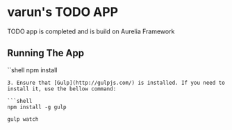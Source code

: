 # varun's TODO APP
TODO app is completed and is build on Aurelia Framework

## Running The App

  ``shell
  npm install
  ```
3. Ensure that [Gulp](http://gulpjs.com/) is installed. If you need to install it, use the bellow command:

  ```shell
  npm install -g gulp
  ```

  ```shell
  gulp watch
  ```

